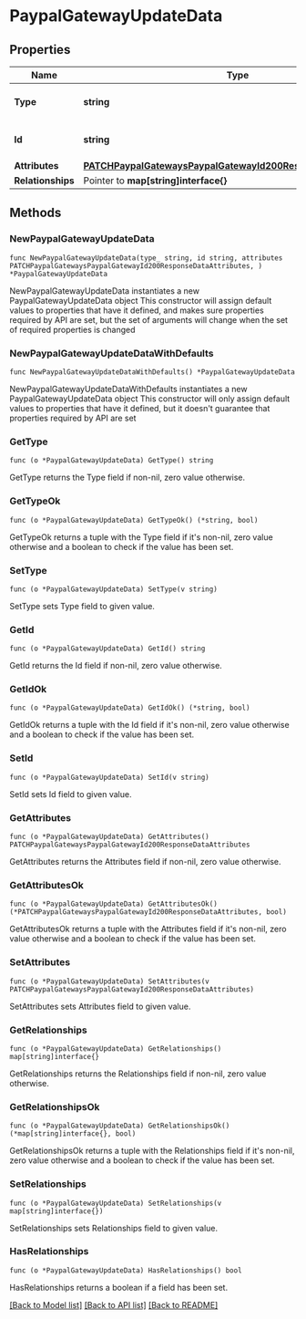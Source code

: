 # PaypalGatewayUpdateData

## Properties

Name | Type | Description | Notes
------------ | ------------- | ------------- | -------------
**Type** | **string** | The resource&#39;s type | [default to "paypal_gateways"]
**Id** | **string** | The resource&#39;s id | 
**Attributes** | [**PATCHPaypalGatewaysPaypalGatewayId200ResponseDataAttributes**](PATCHPaypalGatewaysPaypalGatewayId200ResponseDataAttributes.md) |  | 
**Relationships** | Pointer to **map[string]interface{}** |  | [optional] 

## Methods

### NewPaypalGatewayUpdateData

`func NewPaypalGatewayUpdateData(type_ string, id string, attributes PATCHPaypalGatewaysPaypalGatewayId200ResponseDataAttributes, ) *PaypalGatewayUpdateData`

NewPaypalGatewayUpdateData instantiates a new PaypalGatewayUpdateData object
This constructor will assign default values to properties that have it defined,
and makes sure properties required by API are set, but the set of arguments
will change when the set of required properties is changed

### NewPaypalGatewayUpdateDataWithDefaults

`func NewPaypalGatewayUpdateDataWithDefaults() *PaypalGatewayUpdateData`

NewPaypalGatewayUpdateDataWithDefaults instantiates a new PaypalGatewayUpdateData object
This constructor will only assign default values to properties that have it defined,
but it doesn't guarantee that properties required by API are set

### GetType

`func (o *PaypalGatewayUpdateData) GetType() string`

GetType returns the Type field if non-nil, zero value otherwise.

### GetTypeOk

`func (o *PaypalGatewayUpdateData) GetTypeOk() (*string, bool)`

GetTypeOk returns a tuple with the Type field if it's non-nil, zero value otherwise
and a boolean to check if the value has been set.

### SetType

`func (o *PaypalGatewayUpdateData) SetType(v string)`

SetType sets Type field to given value.


### GetId

`func (o *PaypalGatewayUpdateData) GetId() string`

GetId returns the Id field if non-nil, zero value otherwise.

### GetIdOk

`func (o *PaypalGatewayUpdateData) GetIdOk() (*string, bool)`

GetIdOk returns a tuple with the Id field if it's non-nil, zero value otherwise
and a boolean to check if the value has been set.

### SetId

`func (o *PaypalGatewayUpdateData) SetId(v string)`

SetId sets Id field to given value.


### GetAttributes

`func (o *PaypalGatewayUpdateData) GetAttributes() PATCHPaypalGatewaysPaypalGatewayId200ResponseDataAttributes`

GetAttributes returns the Attributes field if non-nil, zero value otherwise.

### GetAttributesOk

`func (o *PaypalGatewayUpdateData) GetAttributesOk() (*PATCHPaypalGatewaysPaypalGatewayId200ResponseDataAttributes, bool)`

GetAttributesOk returns a tuple with the Attributes field if it's non-nil, zero value otherwise
and a boolean to check if the value has been set.

### SetAttributes

`func (o *PaypalGatewayUpdateData) SetAttributes(v PATCHPaypalGatewaysPaypalGatewayId200ResponseDataAttributes)`

SetAttributes sets Attributes field to given value.


### GetRelationships

`func (o *PaypalGatewayUpdateData) GetRelationships() map[string]interface{}`

GetRelationships returns the Relationships field if non-nil, zero value otherwise.

### GetRelationshipsOk

`func (o *PaypalGatewayUpdateData) GetRelationshipsOk() (*map[string]interface{}, bool)`

GetRelationshipsOk returns a tuple with the Relationships field if it's non-nil, zero value otherwise
and a boolean to check if the value has been set.

### SetRelationships

`func (o *PaypalGatewayUpdateData) SetRelationships(v map[string]interface{})`

SetRelationships sets Relationships field to given value.

### HasRelationships

`func (o *PaypalGatewayUpdateData) HasRelationships() bool`

HasRelationships returns a boolean if a field has been set.


[[Back to Model list]](../README.md#documentation-for-models) [[Back to API list]](../README.md#documentation-for-api-endpoints) [[Back to README]](../README.md)


